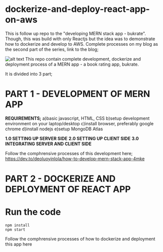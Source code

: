 # dockerize-and-deploy-react-app-on-aws

This is follow up repo to the "developing MERN stack app - bukrate". Though, this was build with only Reactjs but the idea was to demonstrate how to dockerize and develop to AWS. Complete processes on my blog as the second part of the series, link to the blog;

![alt text](https://github.com/deoluoyinlola/docker-compose-mern-app/blob/main/image.png?raw=true)
This repo contain complete development, dockerize and deployment process of a MERN app - a book rating app, bukrate.

It is divided into 3 part;

# PART 1 - DEVELOPMENT OF MERN APP

**REQUIREMENTS;**
a)basic javascript, HTML, CSS
b)setup development environment on your laptop/desktop
c)install browser, preferably google chrome
d)install nodejs
e)setup MongoDB Atlas

**1.0 SETTING UP SERVER SIDE**
**2.0 SETTING UP CLIENT SIDE**
**3.0 INTEGRATING SERVER AND CLIENT SIDE**

Follow the comphrensive processes of this development here;
https://dev.to/deoluoyinlola/how-to-develop-mern-stack-app-4mke

# PART 2 - DOCKERIZE AND DEPLOYMENT OF REACT APP

# Run the code

```
npm install
npm start
```

Follow the comphrensive processes of how to dockerize and deployment this app here
